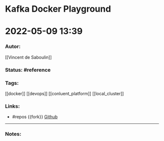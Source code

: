 # Kafka Docker Playground
# 2022-05-09 13:39
### Autor:

[[Vincent de Saboulin]]
### Status: #reference
### Tags: 
[[docker]] [[devops]] [[conluent_platform]] [[local_cluster]]
### Links:
* #repos {{fork}} [Github](https://github.com/ogomezso/kafka-docker-playground.git) 
---
### Notes:


